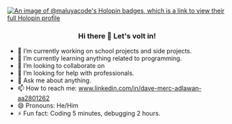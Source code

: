 [![An image of @maluyacode's Holopin badges, which is a link to view their full Holopin profile](https://holopin.me/maluyacode)](https://holopin.io/@maluyacode)
<h3 align="center"> Hi there 👋 Let's volt in! </h3>

<!--
**maluyacode/maluyacode** is a ✨ _special_ ✨ repository because its `README.md` (this file) appears on your GitHub profile.

Here are some ideas to get you started:
-->
- 🔭 I’m currently working on school projects and side projects.
- 🌱 I’m currently learning anything related to programming.
- 👯 I’m looking to collaborate on 
- 🤔 I’m looking for help with professionals.
- 💬 Ask me about anything.
- 📫 How to reach me: www.linkedin.com/in/dave-merc-adlawan-aa2801262
- 😄 Pronouns: He/Him
- ⚡ Fun fact: Coding 5 minutes, debugging 2 hours.

